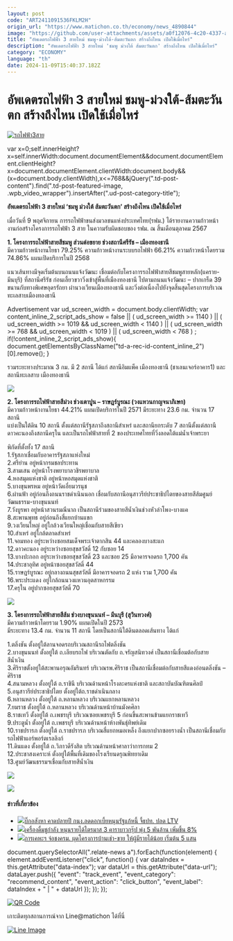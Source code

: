 ```yaml
---
layout: post
code: "ART2411091536FKLM2H"
origin_url: "https://www.matichon.co.th/economy/news_4890844"
image: "https://github.com/user-attachments/assets/a0f12076-4c20-4337-ada8-89126770181b"
title: "อัพเดตรถไฟฟ้า 3 สายใหม่ ชมพู-ม่วงใต้-ส้มตะวันตก สร้างถึงไหน เปิดใช้เมื่อไหร่"
description: "อัพเดตรถไฟฟ้า 3 สายใหม่ 'ชมพู ม่วงใต้ ส้มตะวันตก' สร้างถึงไหน เปิดใช้เมื่อไหร่"
category: "ECONOMY"
language: "th"
date: 2024-11-09T15:40:37.182Z
---
```


# อัพเดตรถไฟฟ้า 3 สายใหม่ ชมพู-ม่วงใต้-ส้มตะวันตก สร้างถึงไหน เปิดใช้เมื่อไหร่

[![](https://www.matichon.co.th/wp-content/uploads/2024/11/รถไฟฟ้า3สาย.jpg "รถไฟฟ้า3สาย")](https://www.matichon.co.th/wp-content/uploads/2024/11/รถไฟฟ้า3สาย.jpg)

var x=0;self.innerHeight?x=self.innerWidth:document.documentElement&&document.documentElement.clientHeight?x=document.documentElement.clientWidth:document.body&&(x=document.body.clientWidth),x<=768&&jQuery(".td-post-content").find(".td-post-featured-image, .wpb\_video\_wrapper").insertAfter(".ud-post-category-title");

**อัพเดตรถไฟฟ้า 3 สายใหม่ ‘ชมพู ม่วงใต้ ส้มตะวันตก’ สร้างถึงไหน เปิดใช้เมื่อไหร่**

เมื่อวันที่ 9 พฤศจิกายน การรถไฟฟ้าขนส่งมวลชนแห่งประเทศไทย(รฟม.) ได้รายงานความก้าวหน้างานก่อสร้างโครงการรถไฟฟ้า 3 สาย ในความรับผิดชอบของ รฟม. ณ สิ้นเดือนตุลาคม 2567

**1\. โครงการรถไฟฟ้าสายสีชมพู ส่วนต่อขยาย ช่วงสถานีศรีรัช – เมืองทองธานี**  
มีความก้าวหน้างานโยธา 79.25% ความก้าวหน้างานระบบรถไฟฟ้า 66.21% ความก้าวหน้าโดยรวม 74.86% แผนเปิดบริการในปี 2568

แนวเส้นทางมีจุดเริ่มต้นบนถนนแจ้งวัฒนะ เชื่อมต่อกับโครงการรถไฟฟ้าสายสีชมพูสายหลัก(แคราย-มีนบุรี) ที่สถานีศรีรัช ก่อนเลี้ยวขวาวิ่งเข้าสู่พื้นที่เมืองทองธานี ไปตามถนนแจ้งวัฒนะ – ปากเกร็ด 39 ขนานกับทางพิเศษอุดรรัถยา ผ่านวงเวียนเมืองทองธานี และวิ่งต่อเนื่องไปยังจุดสิ้นสุดโครงการบริเวณทะเลสาบเมืองทองธานี

Advertisement var ud\_screen\_width = document.body.clientWidth; var content\_inline\_2\_script\_ads\_show = false || ( ud\_screen\_width >= 1140 ) || ( ud\_screen\_width >= 1019 && ud\_screen\_width < 1140 ) || ( ud\_screen\_width >= 768 && ud\_screen\_width < 1019 ) || ( ud\_screen\_width < 768 ) ; if(!content\_inline\_2\_script\_ads\_show){ document.getElementsByClassName("td-a-rec-id-content\_inline\_2")\[0\].remove(); }

รวมระยะทางประมาณ 3 กม. มี 2 สถานี ได้แก่ สถานีอิมแพ็ค เมืองทองธานี (ชาเลนเจอร์อาคาร1) และสถานีทะเลสาบ เมืองทองธานี

![](https://www.matichon.co.th/wp-content/uploads/2024/11/S__154140690-1024x576.jpg)

**2\. โครงการรถไฟฟ้าสายสีม่วง ช่วงเตาปูน – ราษฎร์บูรณะ (วงแหวนกาญจนาภิเษก)**  
มีความก้าวหน้างานโยธา 44.21% แผนเปิดบริการในปี 2571 มีระยะทาง 23.6 กม. จำนวน 17 สถานี  
แบ่งเป็นใต้ดิน 10 สถานี ตั้งแต่สถานีรัฐสภาถึงสถานีสำเหร่ และสถานียกระดับ 7 สถานีตั้งแต่สถานีดาวคะนองถึงสถานีครุใน และเป็นรถไฟฟ้าสายที่ 2 ของประเทศไทยที่วิ่งลอดใต้แม่น้ำเจ้าพระยา

พิกัดที่ตั้งทั้ง 17 สถานี  
1.รัฐสภาเชื่อมกับอาคารรัฐสภาแห่งใหม่  
2.ศรีย่าน อยู่หน้ากรมชลประทาน  
3.สามเสน อยู่หน้าโรงพยาบาลวชิรพยาบาล  
4.หอสมุดแห่งชาติ อยู่หน้าหอสมุดแห่งชาติ  
5.บางขุนพรหม อยู่หน้าวัดเอี่ยมวรนุช  
6.ผ่านฟ้า อยู่ก่อนถึงถนนราชดำเนินนอก เชื่อมกับสถานีอนุสาวรีย์ประชาธิปไตยของสายสีส้มศูนย์วัฒนธรรม-บางขุนนนท์  
7.วังบูรพา อยู่หน้าสวนรมณีนาถ เป็นสถานีร่วมของสายสีน้ำเงินช่วงหัวลำโพง-บางแค  
8.สะพานพุทธ อยู่ก่อนถึงสี่แยกบ้านแขก  
9.วงเวียนใหญ่ อยู่ใกล้วงเวียนใหญ่เชื่อมกับสายสีเขียว  
10.สำเหร่ อยู่ใกล้ตลาดสำเหร่  
11.จอมทอง อยู่ระหว่างซอยสมเด็จพระเจ้าตากสิน 44 และคลองบางสะแก  
12.ดาวคะนอง อยู่ระหว่างซอยสุขสวัสดิ์ 12 กับซอย 14  
13.บางปะกอก อยู่ระหว่างซอยสุขสวัสดิ์ 23 และซอย 25 มีอาคารจอดรถ 1,700 คัน  
14.ประชาอุทิศ อยู่หน้าซอยสุขสวัสดิ์ 44  
15.ราษฎร์บูรณะ อยู่กลางถนนสุขสวัสดิ์ มีอาคารจอดรถ 2 แห่ง รวม 1,700 คัน  
16.พระประแดง อยู่ใกล้ถนนวงแหวนอุตสาหกรรม  
17.ครุใน อยู่ปากซอยสุขสวัสดิ์ 70

![](https://www.matichon.co.th/wp-content/uploads/2024/11/S__154140684-719x1024.jpg)

**3\. โครงการรถไฟฟ้าสายสีส้ม ช่วงบางขุนนนท์ – มีนบุรี (สุวินทวงศ์)**  
มีความก้าวหน้าโดยรวม 1.90% แผนเปิดในปี 2573  
มีระยะทาง 13.4 กม. จำนวน 11 สถานี โดยเป็นสถานีใต้ดินตลอดเส้นทาง ได้แก่

1.ตลิ่งชัน ตั้งอยู่ใต้ลานจอดรถบริเวณสถานีรถไฟตลิ่งชัน  
2.บางขุนนนท์ ตั้งอยู่ใต้ ถ.เลียบรถไฟ บริเวณตัดกับ ถ.จรัญสนิทวงศ์ เป็นสถานีเชื่อมต้อกับสายสีน้ำเงิน  
3.ศิริราชตั้งอยู่ใต้สะพานอรุณอัมรินทร์ บริเวณรพ.ศิริราช เป็นสถานีเชื่อมต่อกับสายสีแดงอ่อนตลิ่งชัน – ศิริราช  
4.สนามหลวง ตั้งอยู่ใต้ ถ.ราชินี บริเวณด้านหน้าโรงละครแห่งชาติ และสถาบันบัณฑิตนศิลป์  
5.อนุสาวรีย์ประชาธิปไตย ตั้งอยู่ใต้ถ.ราชดำเนินกลาง  
6.หลานหลวง ตั้งอยู่ใต้ ถ.หลานหลวง บริเวณแยกหลานหลวง  
7.ยมราช ตั้งอยู่ใต้ ถ.หลานหลวง บริเวณด้านหน้าบ้านมังคศิลา  
8.ราชเทวี ตั้งอยู่ใต้ ถ.เพชรบุรี บริเวณซอยเพชรบุรี 5 ก่อนขึ้นสะพานข้ามแยกราชเทวี  
9.ประตูน้ำ ตั้งอยู่ใต้ ถ.เพชรบุรี บริเวณด้านหน้าห้างพันธุ์ทิพย์เดิม  
10.ราชปรารภ ตั้งอยู่ใต้ ถ.ราชปรารภ บริเวณสี่แยกหมอเหล็ง ถีงแยกปากซอยรางน้ำ เป็นสถานีเชื่อมกับรถไฟฟ้าแอร์พอร์ตเรลลิงก์  
11.ดินแดง ตั้งอยู่ใต้ ถ.วิภาวดีรังสิต บริเวณด้านหน้าศาลาว่าการกทม 2  
12.ประชาสงเคราะห์ ตั้งอยู่ใต้พื้นที่เดิมของโรงเรียนดรุณพิทยาเดิม  
13.ศูนย์วัฒนธรรมฯเชื่อมกับสายสีน้ำเงิน

![](https://www.matichon.co.th/wp-content/uploads/2024/11/S__154140689-1024x683.jpg)

![](https://www.matichon.co.th/wp-content/uploads/2024/11/S__154140688-1024x773.jpg)

#### ข่าวที่เกี่ยวข้อง

*   [![](https://www.matichon.co.th/wp-content/uploads/2024/11/อสังหา1584.jpg)บิ๊กอสังหา คาดปลายปี กนง.ลดดอกเบี้ยหนุนรัฐแก้หนี้ จี้ธปท. ปลด LTV](https://www.matichon.co.th/economy/news_4890821)
*   [![](https://www.matichon.co.th/wp-content/uploads/2024/11/9698568745.jpg)เครื่องดื่มชูกำลัง หนุนรายได้ไตรมาส 3 คาราบาวกรุ๊ป พุ่ง 5 พันล้าน เพิ่มขึ้น 8%](https://www.matichon.co.th/economy/news_4890813)
*   [![](https://www.matichon.co.th/wp-content/uploads/2024/11/การเคะหะ0.jpg)การเคหะฯ จ่อชงครม. ผุดโครงการบ้านเช่า-ขาย ให้ผู้มีรายได้น้อย เริ่มต้น 5 แสน](https://www.matichon.co.th/economy/news_4890785)

document.querySelectorAll(".relate-news a").forEach(function(element) { element.addEventListener("click", function() { var dataIndex = this.getAttribute("data-index"); var dataUrl = this.getAttribute("data-url"); dataLayer.push({ "event": "track\_event", "event\_category": "recommend\_content", "event\_action": "click\_button", "event\_label": dataIndex + " | " + dataUrl }); }); });

[![QR Code](https://www.matichon.co.th/wp-content/uploads/2023/07/wob1371z.jpg)](https://lin.ee/ht0nDxX)

เกาะติดทุกสถานการณ์จาก Line@matichon ได้ที่นี่

[![Line Image](https://www.matichon.co.th/wp-content/uploads/2023/07/th.png)](https://lin.ee/ht0nDxX)